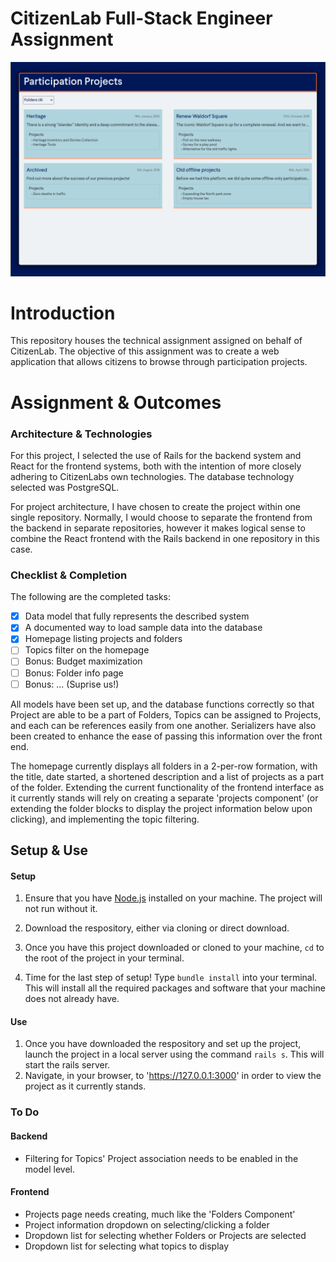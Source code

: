 # CitizenLab Full-Stack Engineer Assignment

<p align="center">
<a href="./previews/preview.gif"><img src="./previews/preview.gif" alt="preview-image" width="800" height="auto"></a>
</p>

# Introduction

This repository houses the technical assignment assigned on behalf of CitizenLab. The objective of this assignment was to create a web application that allows citizens to browse through participation projects.

# Assignment & Outcomes

### Architecture & Technologies

For this project, I selected the use of Rails for the backend system and React for the frontend systems, both with the intention of more closely adhering to CitizenLabs own technologies. The database technology selected was PostgreSQL.

For project architecture, I have chosen to create the project within one single repository. Normally, I would choose to separate the frontend from the backend in separate repositories, however it makes logical sense to combine the React frontend with the Rails backend in one repository in this case.

### Checklist & Completion

The following are the completed tasks:

- [x] Data model that fully represents the described system
- [x] A documented way to load sample data into the database
- [x] Homepage listing projects and folders
- [ ] Topics filter on the homepage
- [ ] Bonus: Budget maximization
- [ ] Bonus: Folder info page
- [ ] Bonus: ... (Suprise us!)

All models have been set up, and the database functions correctly so that Project are able to be a part of Folders, Topics can be assigned to Projects, and each can be references easily from one another. Serializers have also been created to enhance the ease of passing this information over the front end.

The homepage currently displays all folders in a 2-per-row formation, with the title, date started, a shortened description and a list of projects as a part of the folder. Extending the current functionality of the frontend interface as it currently stands will rely on creating a separate 'projects component' (or extending the folder blocks to display the project information below upon clicking), and implementing the topic filtering.

## Setup & Use

#### Setup
  1. Ensure that you have [Node.js](https://nodejs.org/) installed on your machine. The project will not run without it.

  2. Download the respository, either via cloning or direct download.

  3. Once you have this project downloaded or cloned to your machine, `cd` to the root of the project in your terminal.

  4. Time for the last step of setup! Type `bundle install` into your terminal. This will install all the required packages and software that your machine does not already have.

#### Use
  1. Once you have downloaded the respository and set up the project, launch the project in a local server using the command `rails s`. This will start the rails server.
  2. Navigate, in your browser, to 'https://127.0.0.1:3000' in order to view the project as it currently stands.

### To Do

#### Backend
 - Filtering for Topics' Project association needs to be enabled in the model level.

#### Frontend
 - Projects page needs creating, much like the 'Folders Component'
 - Project information dropdown on selecting/clicking a folder
 - Dropdown list for selecting whether Folders or Projects are selected
 - Dropdown list for selecting what topics to display
